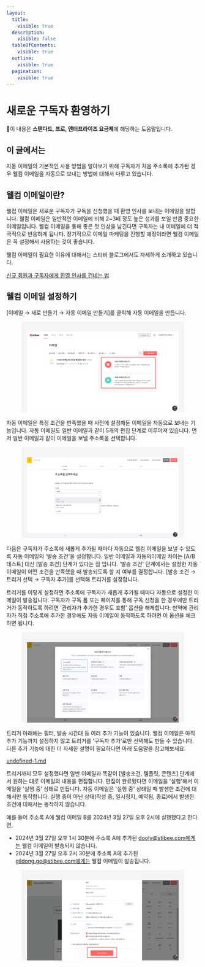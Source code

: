 ```yaml
---
layout:
  title:
    visible: true
  description:
    visible: false
  tableOfContents:
    visible: true
  outline:
    visible: true
  pagination:
    visible: true
---
```


# 새로운 구독자 환영하기

💬이 내용은 **스탠다드, 프로, 엔터프라이즈 요금제**에 해당하는 도움말입니다.

## 이 글에서는

자동 이메일의 기본적인 사용 방법을 알아보기 위해 구독자가 처음 주소록에 추가된 경우 웰컴 이메일을 자동으로 보내는 방법에 대해서 다루고 있습니다.



## 웰컴 이메일이란?

웰컴 이메일은 새로운 구독자가 구독을 신청했을 때 환영 인사를 보내는 이메일을 말합니다. 웰컴 이메일은 일반적인 이메일에 비해 2\~3배 정도 높은 성과를 보일 만큼 중요한 이메일입니다. 웰컴 이메일을 통해 좋은 첫 인상을 남긴다면 구독자는 내 이메일에 더 적극적으로 반응하게 됩니다. 장기적으로 이메일 마케팅을 진행할 예정이라면 웰컴 이메일은 꼭 설정해서 사용하는 것이 좋습니다.

웰컴 이메일이 필요한 이유에 대해서는 스티비 블로그에서도 자세하게 소개하고 있습니다.&#x20;

[신규 회원과 구독자에게 환영 인사를 건네는 법](https://blog.stibee.com/singyu-hoeweongwa-gudogjaege-hwanyeong-insareul-geonneneun-beob/)



## 웰컴 이메일 설정하기

\[이메일 → 새로 만들기 → 자동 이메일 만들기]를 클릭해 자동 이메일을 만듭니다.&#x20;

<figure><img src="../.gitbook/assets/image (5).png" alt=""><figcaption></figcaption></figure>

자동 이메일은 특정 조건을 만족했을 때 사전에 설정해둔 이메일을 자동으로 보내는 기능입니다. 자동 이메일도 일반 이메일과 같이 5개의 편집 단계로 이루어져 있습니다. 먼저 일반 이메일과 같이 이메일을 보낼 주소록을 선택합니다.&#x20;

<figure><img src="../.gitbook/assets/웰컴 이메일_1.png" alt=""><figcaption></figcaption></figure>



다음은 구독자가 주소록에 새롭게 추가될 때마다 자동으로 웰컴 이메일을 보낼 수 있도록 자동 이메일의 '발송 조건'을 설정합니다. 일반 이메일과 자동의이메일 차이는 \[A/B 테스트] 대신 \[발송 조건] 단계가 있다는 점 입니다. '발송 조건' 단계에서는 설정한 자동 이메일이 어떤 조건을 만족했을 때 발송되도록 할 지 여부를 결정합니다. \[발송 조건 → 트리거 선택 → 구독자 추가]를 선택해 트리거를 설정합니다.&#x20;

트리거를 이렇게 설정하면 주소록에 구독자가 새롭게 추가될 때마다 자동으로 설정한 이메일이 발송됩니다. 구독자가 구독 폼 또는 페이지를 통해 구독 신청을 한 경우에만 트리거가 동작하도록 하려면 '관리자가 추가한 경우도 포함' 옵션을 해제합니다. 만약에 관리자가 직접 주소록에 추가한 경우에도 자동 이메일이 동작하도록 하려면 이 옵션을 체크하면 됩니다.

<figure><img src="../.gitbook/assets/웰컴 이메일_2.png" alt=""><figcaption></figcaption></figure>

트리거 아래에는 필터, 발송 시간대 등 여러 추가 기능이 있습니다. 웰컴 이메일은 아직 추가 기능까지 설정하지 않고 트리거를 '구독자 추가'로만 선택해도 만들 수 있습니다. 다른 추가 기능에 대한 더 자세한 설명이 필요하다면 아래 도움말을 참고해보세요.

[undefined-1.md](../email/automated-email/undefined-1.md "mention")



트리거까지 모두 설정했다면 일반 이메일과 똑같이 \[발송조건, 템플릿, 콘텐츠] 단계에서 원하는 대로 이메일의 내용을 편집합니다. 편집이 완료됐다면 이메일을 '실행'해서 이메일을 '실행 중' 상태로 만듭니다. 자동 이메일은 '실행 중' 상태일 때 발생한 조건에 대해서만 동작합니다. 실행 중이 아닌 상태(작성 중, 일시정지, 예약됨, 종료)에서 발생한 조건에 대해서는 동작하지 않습니다.

예를 들어 주소록 A에 웰컴 이메일 B를 2024년 3월 27일 오후 2시에 실행했다고 한다면,

* 2024년 3월 27일 오후 1시 30분에 주소록 A에 추가된 dooly@stibee.com에게는 웰컴 이메일이 발송되지 않습니다.
* 2024년 3월 27일 오후 2시 30분에 주소록 A에 추가된 gildong.go@stibee.com에게는 웰컴 이메일이 발송됩니다.

<figure><img src="../.gitbook/assets/웰컴 이메일_3.png" alt=""><figcaption></figcaption></figure>

